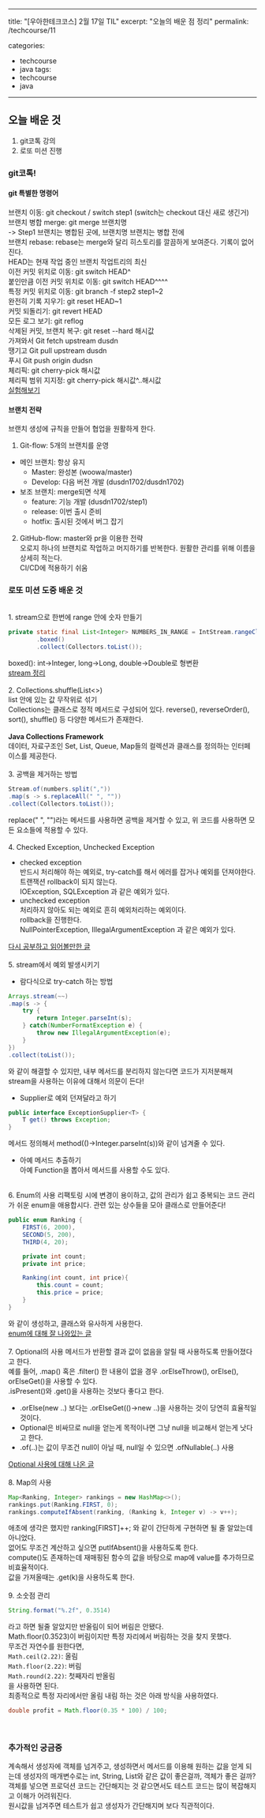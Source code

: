 ---
title: "[우아한테크코스] 2월 17일 TIL"
excerpt: "오늘의 배운 점 정리"
permalink: /techcourse/11

categories:
  - techcourse
  - java
tags:
  - techcourse
  - java
---- 
## 오늘 배운 것
1. git코톡 강의
2. 로또 미션 진행

### git코톡!
#### git 특별한 명령어  
브랜치 이동: git checkout / switch step1 (switch는 checkout 대신 새로 생긴거)  
브랜치 병합 merge: git merge 브랜치명   
-> Step1 브랜치는 병합된 곳에, 브랜치명 브랜치는 병합 전에  
브랜치 rebase: rebase는 merge와 달리 히스토리를 깔끔하게 보여준다. 기록이 없어진다.  
HEAD는 현재 작업 중인 브랜치 작업트리의 최신  
이전 커밋 위치로 이동: git switch HEAD^  
붙인만큼 이전 커밋 위치로 이동: git switch HEAD^^^^  
특정 커밋 위치로 이동: git branch -f step2 step1~2  
완전히 기록 지우기: git reset HEAD~1  
커밋 되돌리기: git revert HEAD  
모든 로그 보기: git reflog  
삭제된 커밋, 브랜치 복구: git reset --hard 해시값  
가져와서 Git fetch upstream dusdn  
땡기고 Git pull upstream dusdn  
푸시 Git push origin dudsn  
체리픽: git cherry-pick 해시값  
체리픽 범위 지지정: git cherry-pick 해시값^..해시값  
[실험해보기](learningitbranching.js.org)  

#### 브랜치 전략
브랜치 생성에 규칙을 만들어 협업을 원활하게 한다.  
1. Git-flow: 5개의 브랜치를 운영  
- 메인 브랜치: 항상 유지  
    - Master: 완성본 (woowa/master)  
    - Develop: 다음 버전 개발 (dusdn1702/dusdn1702)  
- 보조 브랜치: merge되면 삭제   
    - feature: 기능 개발 (dusdn1702/step1)  
    - release: 이번 출시 준비  
    - hotfix: 출시된 것에서 버그 잡기  
2. GitHub-flow: master와 pr을 이용한 전략  
오로지 하나의 브랜치로 작업하고 머지하기를 반복한다. 원활한 관리를 위해 이름을 상세히 적는다.  
CI/CD에 적용하기 쉬움  

### 로또 미션 도중 배운 것  
<br>
1. stream으로 한번에 range 안에 숫자 만들기  

```java
private static final List<Integer> NUMBERS_IN_RANGE = IntStream.rangeClosed(1, 45)
        .boxed()
        .collect(Collectors.toList());
```  
boxed(): int->Integer, long->Long, double->Double로 형변환  
[stream 정리](https://ict-nroo.tistory.com/43)  
<br>
2. Collections.shuffle(List<>)  
list 안에 있는 값 무작위로 섞기  
Collections는 클래스로 정적 메서드로 구성되어 있다. 
reverse(), reverseOrder(), sort(), shuffle() 등 다양한 메서드가 존재한다.  
<br>
**Java Collections Framework**  
데이터, 자료구조인 Set, List, Queue, Map들의 컬렉션과 클래스를 정의하는 인터페이스를 제공한다.  
<br>
3. 공백을 제거하는 방법  

```java
Stream.of(numbers.split(","))
.map(s -> s.replaceAll(" ", ""))
.collect(Collectors.toList());
```  
replace(" ", "")라는 메서드를 사용하면 공백을 제거할 수 있고, 위 코드를 사용하면 모든 요소들에 적용할 수 있다.  
<br>
4. Checked Exception, Unchecked Exception  
- checked exception  
반드시 처리해야 하는 예외로, try-catch를 해서 에러를 잡거나 예외를 던져야한다.  
트랜잭션 rollback이 되지 않는다.  
IOException, SQLException 과 같은 예외가 있다.  
- unchecked exception  
처리하지 않아도 되는 예외로 흔히 예외처리하는 예외이다.  
rollback을 진행한다.  
NullPointerException, IllegalArgumentException 과 같은 예외가 있다.  

[다시 공부하고 읽어볼만한 글](https://cheese10yun.github.io/checked-exception/#null)  
<br>
5. stream에서 예외 발생시키기  
- 람다식으로 try-catch 하는 방법  
```java
Arrays.stream(~~)
.map(s -> {
    try {
        return Integer.parseInt(s);
    } catch(NumberFormatException e) {
        throw new IllegalArgumentException(e);
    }
})
.collect(toList());
```  
와 같이 해결할 수 있지만, 내부 메서드를 분리하지 않는다면 코드가 지저분해져 stream을 사용하는 이유에 대해서 의문이 든다!   
- Supplier로 예외 던져달라고 하기  
```java
public interface ExceptionSupplier<T> {
    T get() throws Exception;
}
```  
메서드 정의해서 method(()->Integer.parseInt(s))와 같이 넘겨줄 수 있다.  
- 아예 메서드 추출하기  
아예 Function을 뽑아서 메서드를 사용할 수도 있다.  

<br>
6. Enum의 사용   
리팩토링 시에 변경이 용이하고, 값의 관리가 쉽고 중복되는 코드 관리가 쉬운 enum을 애용합시다.  
관련 있는 상수들을 모아 클래스로 만들어준다!  

```java
public enum Ranking {
    FIRST(6, 2000), 
    SECOND(5, 200), 
    THIRD(4, 20);

    private int count;
    private int price;

    Ranking(int count, int price){
        this.count = count;
        this.price = price;
    }
}
```  
와 같이 생성하고, 클래스와 유사하게 사용한다.  
[enum에 대해 잘 나와있는 글](https://woowabros.github.io/tools/2017/07/10/java-enum-uses.html)  
<br>
7. Optional의 사용
메서드가 반환할 결과 값이 없음을 알릴 때 사용하도록 만들어졌다고 한다.  
예를 들어, .map() 혹은 .filter() 한 내용이 없을 경우 .orElseThrow(), orElse(), orElseGet()을 사용할 수 있다.  
.isPresent()와 .get()을 사용하는 것보다 좋다고 한다.  
+ .orElse(new ..) 보다는 .orElseGet(()->new ..)을 사용하는 것이 당연히 효율적일 것이다.  
+ Optional은 비싸므로 null을 얻는게 목적이나면 그냥 null을 비교해서 얻는게 낫다고 한다.  
+ .of(..)는 값이 무조건 null이 아닐 때, null일 수 있으면 .ofNullable(..) 사용  

[Optional 사용에 대해 나온 글](http://homoefficio.github.io/2019/10/03/Java-Optional-%EB%B0%94%EB%A5%B4%EA%B2%8C-%EC%93%B0%EA%B8%B0/)  
<br>
8. Map의 사용

```java
Map<Ranking, Integer> rankings = new HashMap<>();
rankings.put(Ranking.FIRST, 0);
rankings.computeIfAbsent(ranking, (Ranking k, Integer v) -> v++);
```  
애초에 생각은 했지만 ranking[FIRST]++; 와 같이 간단하게 구현하면 될 줄 알았는데 아니었다.  
없어도 무조건 계산하고 싶으면 putIfAbsent()을 사용하도록 한다.  
compute()도 존재하는데 재매핑된 함수의 값을 바탕으로 map에 value를 추가하므로 비효율적이다.  
값을 가져올때는 .get(k)을 사용하도록 한다.  
<br>
9. 소숫점 관리  
```java
String.format("%.2f", 0.3514)
```  
라고 하면 될줄 알았지만 반올림이 되어 버림은 안됐다.  
Math.floor(0.3523)이 버림이지만 특정 자리에서 버림하는 것을 찾지 못했다.  
무조건 자연수를 원한다면,  
    `Math.ceil(2.22)`: 올림  
    `Math.floor(2.22)`: 버림  
    `Math.round(2.22)`: 첫째자리 반올림  
을 사용하면 된다.  
최종적으로 특정 자리에서만 올림 내림 하는 것은 아래 방식을 사용하였다.  
```java 
double profit = Math.floor(0.35 * 100) / 100;
```  
<br>

### 추가적인 궁금중  
계속해서 생성자에 객체를 넘겨주고, 생성하면서 메서드를 이용해 원하는 값을 얻게 되는데 생성자의 매개변수로는 int, String, List와 같은 값이 좋은걸까, 객체가 좋은 걸까?  
객체를 넣으면 프로덕션 코드는 간단해지는 것 같으면서도 테스트 코드는 많이 복잡해지고 이해가 어려워진다.  
원시값을 넘겨주면 테스트가 쉽고 생성자가 간단해지며 보다 직관적이다.  
